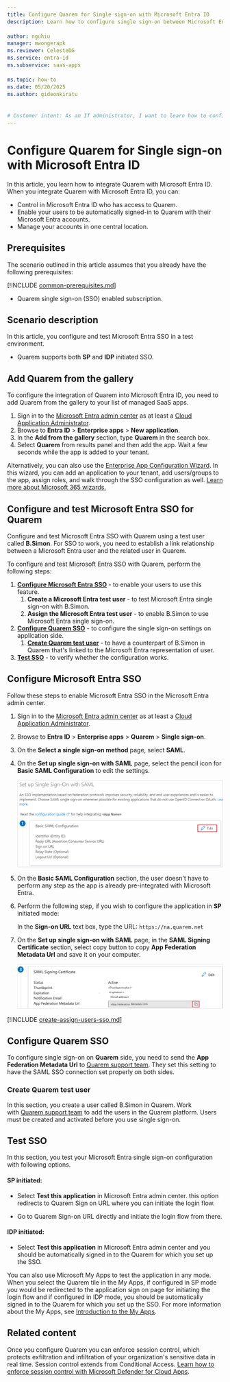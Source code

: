 ```yaml
---
title: Configure Quarem for Single sign-on with Microsoft Entra ID
description: Learn how to configure single sign-on between Microsoft Entra ID and Quarem.

author: nguhiu
manager: mwongerapk
ms.reviewer: CelesteDG
ms.service: entra-id
ms.subservice: saas-apps

ms.topic: how-to
ms.date: 05/20/2025
ms.author: gideonkiratu


# Customer intent: As an IT administrator, I want to learn how to configure single sign-on between Microsoft Entra ID and Quarem so that I can control who has access to Quarem, enable automatic sign-in with Microsoft Entra accounts, and manage my accounts in one central location.
---
```


# Configure Quarem for Single sign-on with Microsoft Entra ID

In this article,  you learn how to integrate Quarem with Microsoft Entra ID. When you integrate Quarem with Microsoft Entra ID, you can:

* Control in Microsoft Entra ID who has access to Quarem.
* Enable your users to be automatically signed-in to Quarem with their Microsoft Entra accounts.
* Manage your accounts in one central location.

## Prerequisites
The scenario outlined in this article assumes that you already have the following prerequisites:

[!INCLUDE [common-prerequisites.md](~/identity/saas-apps/includes/common-prerequisites.md)]
* Quarem single sign-on (SSO) enabled subscription.

## Scenario description

In this article,  you configure and test Microsoft Entra SSO in a test environment.

* Quarem supports both **SP** and **IDP** initiated SSO.

## Add Quarem from the gallery

To configure the integration of Quarem into Microsoft Entra ID, you need to add Quarem from the gallery to your list of managed SaaS apps.

1. Sign in to the [Microsoft Entra admin center](https://entra.microsoft.com) as at least a [Cloud Application Administrator](~/identity/role-based-access-control/permissions-reference.md#cloud-application-administrator).
1. Browse to **Entra ID** > **Enterprise apps** > **New application**.
1. In the **Add from the gallery** section, type **Quarem** in the search box.
1. Select **Quarem** from results panel and then add the app. Wait a few seconds while the app is added to your tenant.

Alternatively, you can also use the [Enterprise App Configuration Wizard](https://portal.office.com/AdminPortal/home?Q=Docs#/azureadappintegration). In this wizard, you can add an application to your tenant, add users/groups to the app, assign roles, and walk through the SSO configuration as well. [Learn more about Microsoft 365 wizards.](/microsoft-365/admin/misc/azure-ad-setup-guides)

## Configure and test Microsoft Entra SSO for Quarem

Configure and test Microsoft Entra SSO with Quarem using a test user called **B.Simon**. For SSO to work, you need to establish a link relationship between a Microsoft Entra user and the related user in Quarem.

To configure and test Microsoft Entra SSO with Quarem, perform the following steps:

1. **[Configure Microsoft Entra SSO](#configure-microsoft-entra-sso)** - to enable your users to use this feature.
    1. **Create a Microsoft Entra test user** - to test Microsoft Entra single sign-on with B.Simon.
    1. **Assign the Microsoft Entra test user** - to enable B.Simon to use Microsoft Entra single sign-on.
1. **[Configure Quarem SSO](#configure-quarem-sso)** - to configure the single sign-on settings on application side.
    1. **[Create Quarem test user](#create-quarem-test-user)** - to have a counterpart of B.Simon in Quarem that's linked to the Microsoft Entra representation of user.
1. **[Test SSO](#test-sso)** - to verify whether the configuration works.

## Configure Microsoft Entra SSO

Follow these steps to enable Microsoft Entra SSO in the Microsoft Entra admin center.

1. Sign in to the [Microsoft Entra admin center](https://entra.microsoft.com) as at least a [Cloud Application Administrator](~/identity/role-based-access-control/permissions-reference.md#cloud-application-administrator).
1. Browse to **Entra ID** > **Enterprise apps** > **Quarem** > **Single sign-on**.
1. On the **Select a single sign-on method** page, select **SAML**.
1. On the **Set up single sign-on with SAML** page, select the pencil icon for **Basic SAML Configuration** to edit the settings.

   ![Screenshot shows how to edit Basic SAML Configuration.](common/edit-urls.png "Basic Configuration")

1. On the **Basic SAML Configuration** section, the user doesn't have to perform any step as the app is already pre-integrated with Microsoft Entra.

1. Perform the following step, if you wish to configure the application in **SP** initiated mode:

   In the **Sign-on URL** text box, type the URL:
   `https://na.quarem.net`

1. On the **Set up single sign-on with SAML** page, in the **SAML Signing Certificate** section, select copy button to copy **App Federation Metadata Url** and save it on your computer.

	![Screenshot shows the Certificate download link.](common/copy-metadataurl.png "Certificate")

<a name='create-a-microsoft-entra-id-test-user'></a>

[!INCLUDE [create-assign-users-sso.md](~/identity/saas-apps/includes/create-assign-users-sso.md)]

## Configure Quarem SSO

To configure single sign-on on **Quarem** side, you need to send the **App Federation Metadata Url** to [Quarem support team](mailto:clientservices@quarem.com). They set this setting to have the SAML SSO connection set properly on both sides.

### Create Quarem test user

In this section, you create a user called B.Simon in Quarem. Work with [Quarem support team](mailto:clientservices@quarem.com) to add the users in the Quarem platform. Users must be created and activated before you use single sign-on.

## Test SSO 

In this section, you test your Microsoft Entra single sign-on configuration with following options.
 
#### SP initiated:
 
* Select **Test this application** in Microsoft Entra admin center. this option redirects to Quarem Sign on URL where you can initiate the login flow.  
 
* Go to Quarem Sign-on URL directly and initiate the login flow from there.
 
#### IDP initiated:
 
* Select **Test this application** in Microsoft Entra admin center and you should be automatically signed in to the Quarem for which you set up the SSO.
 
You can also use Microsoft My Apps to test the application in any mode. When you select the Quarem tile in the My Apps, if configured in SP mode you would be redirected to the application sign on page for initiating the login flow and if configured in IDP mode, you should be automatically signed in to the Quarem for which you set up the SSO. For more information about the My Apps, see [Introduction to the My Apps](https://support.microsoft.com/account-billing/sign-in-and-start-apps-from-the-my-apps-portal-2f3b1bae-0e5a-4a86-a33e-876fbd2a4510).

## Related content

Once you configure Quarem you can enforce session control, which protects exfiltration and infiltration of your organization's sensitive data in real time. Session control extends from Conditional Access. [Learn how to enforce session control with Microsoft Defender for Cloud Apps](/cloud-app-security/proxy-deployment-any-app).
